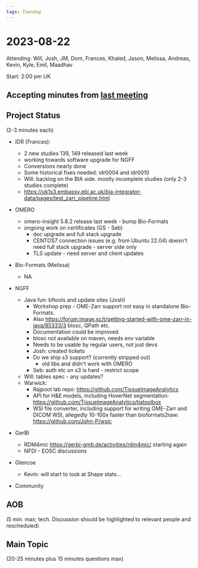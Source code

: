 ```yaml
---
tags: Tuesday
---
```


# 2023-08-22

Attending: Will, Josh, JM, Dom, Frances, Khaled, Jason, Melissa, Andreas, Kevin, Kyle, Emil, Maadhav  

Start: 2:00 pm UK

## Accepting minutes from [last meeting](https://hackmd.io/team/ome?nav=overview)

## Project Status

(2-3 minutes each)

- IDR (Frances):
    - 2 new studies 139, 149 released last week
    - working towards software upgrade for NGFF
    - Conversions nearly done
    - Some historical fixes needed: idr0004 and idr0010
    - Will: backlog on the BIA side. mostly incomplete studies (only 2-3 studies complete)
    - https://uk1s3.embassy.ebi.ac.uk/bia-integrator-data/pages/test_zarr_pipeline.html 
    

- OMERO
  - omero-insight 5.8.2 release last week - bump Bio-Formats
  - ongoing work on certificates (GS - Seb)
      - doc upgrade and full stack upgrade
      - CENTOS7 connection issues (e.g. from Ubuntu 22.04) doesn't need full stack upgrade - server side only
      - TLS update - need server and client updates

- Bio-Formats (Melissa)
    - NA

- NGFF
  - Java fun: bftools and update sites (Josh)
      - Workshop prep - OME-Zarr support not easy in standalone Bio-Formats.
      - Also https://forum.image.sc/t/getting-started-with-ome-zarr-in-java/85333/3 blosc, QPath etc.
      - Documentation could be improved
      - blosc not available on maven, needs env variable
      - Needs to be usable by regular users, not just devs
      - Josh: created tickets
      - Do we ship s3 support? (currently stripped out)
          - old libs and didn't work with OMERO
      - Seb: auth etc on s3 is hard - restrict scope
  - Will: tables spec - any updates?
  - Warwick:
      - Rajpoot lab repo: https://github.com/TissueImageAnalytics
      - API for H&E models, including HoverNet segmentation: https://github.com/TissueImageAnalytics/tiatoolbox
      - WSI file converter, including support for writing OME-Zarr and DICOM WSI, allegedly 10-100x faster than bioformats2raw: https://github.com/John-P/wsic

- GerBI
    - RDM4mic https://gerbi-gmb.de/activities/rdm4mic/ starting again
    - NFDI - EOSC discussions

- Glencoe
    - Kevin: will start to look at Shape stats...

- Community

## AOB

(5 min. max; tech. Discussion should be highlighted to relevant people and rescheduled)

## Main Topic

(20-25 minutes plus 15 minutes questions max)

